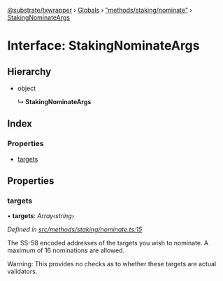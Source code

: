 [@substrate/txwrapper](../README.md) › [Globals](../globals.md) › ["methods/staking/nominate"](../modules/_methods_staking_nominate_.md) › [StakingNominateArgs](_methods_staking_nominate_.stakingnominateargs.md)

# Interface: StakingNominateArgs

## Hierarchy

* object

  ↳ **StakingNominateArgs**

## Index

### Properties

* [targets](_methods_staking_nominate_.stakingnominateargs.md#targets)

## Properties

###  targets

• **targets**: *Array‹string›*

*Defined in [src/methods/staking/nominate.ts:15](https://github.com/paritytech/txwrapper/blob/562ba6e/src/methods/staking/nominate.ts#L15)*

The SS-58 encoded addresses of the targets you wish to nominate. A maximum of 16
nominations are allowed.

Warning: This provides no checks as to whether these targets are actual validators.
